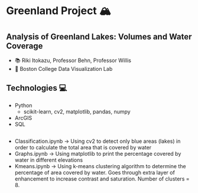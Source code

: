 # Greenland Project 🏔️


## Analysis of Greenland Lakes: Volumes and Water Coverage 
* 📚 Riki Itokazu, Professor Behn, Professor Willis
* 📍 Boston College Data Visualization Lab


## Technologies 💻
* Python
  - scikit-learn, cv2, matplotlib, pandas, numpy
* ArcGIS
* SQL



##
* Classification.ipynb -> Using cv2 to detect only blue areas (lakes) in order to calculate the total area that is covered by water
* Graphs.ipynb -> Using matplotlib to print the percentage covered by water in different elevations
* Kmeans.ipynb -> Using k-means clustering algorithm to determine the percentage of area covered by water. Goes through extra layer of enhancement to increase contrast and saturation. Number of clusters = 8. 

